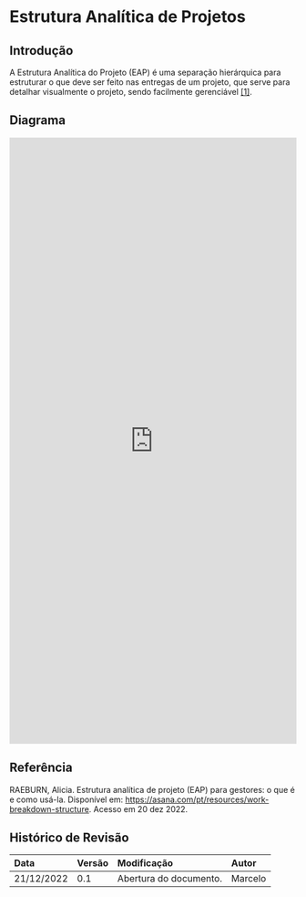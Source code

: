 # Estrutura Analítica de Projetos

## Introdução

A Estrutura Analítica do Projeto (EAP) é uma separação hierárquica para estruturar o que deve ser feito nas entregas de um projeto, que serve para detalhar visualmente o projeto, sendo facilmente gerenciável [[1]](#ref1).

## Diagrama

<iframe frameborder="0" style="width:100%;height:1063px;" src="https://viewer.diagrams.net/?tags=%7B%7D&highlight=0000ff&nav=1&title=EAP_v1#Uhttps%3A%2F%2Fdrive.google.com%2Fuc%3Fid%3D15cMCRClEgKi9DgHn_vJ_j5bWvpayVSIg%26export%3Ddownload"></iframe>

## Referência
<a id="ref1"></a>
RAEBURN, Alicia. Estrutura analítica de projeto (EAP) para gestores: o que é e como usá-la. Disponível em: https://asana.com/pt/resources/work-breakdown-structure. Acesso em 20 dez 2022.

## Histórico de Revisão

| Data       | Versão | Modificação | Autor |
| :--------- | :----- | :---------- | :---- |
| 21/12/2022 | 0.1    | Abertura do documento.| Marcelo |